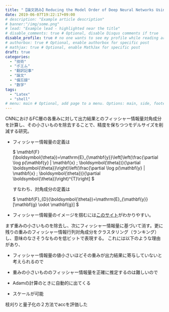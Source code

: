```yaml
---
title: "【論文読み】Reducing the Model Order of Deep Neural Networks Using Information Theory"
date: 2019-06-07T19:22:17+09:00
# description: "Example article description"
# banner:"/img/some.png"
# lead: "Example lead - highlighted near the title"
# disable_comments: true # Optional, disable Disqus comments if true
disable_profile: true # no one wants to see my profile while reading articles
# authorbox: true # Optional, enable authorbox for specific post
# mathjax: true # Optional, enable MathJax for specific post
draft: true
categories:
  - "技術"
  - "ポエム"
  - "翻訳記事"
  - "論文"
  - "備忘録"
  - "数学"
tags:
  - "Latex"
  - "shell"
# menu: main # Optional, add page to a menu. Options: main, side, footer
---
```


CNNにおけるFC層の各重みに対して出力結果とのフィッシャー情報量対角成分を計算し、その小さいものを除去することで、精度を保ちつつモデルサイズを削減する研究。

*	フィッシャー情報量の定義は

	$
	\mathbf{F}(\boldsymbol{\theta})=\mathrm{E}_{\mathbf{y}}\left[\left(\frac{\partial \log p(\mathbf{y} | \mathbf{x} ; \boldsymbol{\theta})}{\partial \boldsymbol{\theta}}\right)\left(\frac{\partial \log p(\mathbf{y} | \mathbf{x} ; \boldsymbol{\theta})}{\partial \boldsymbol{\theta}}\right)^{T}\right]
	$

	すなわち、対角成分の定義は

	$
	\mathbf{F}\_{D}(\boldsymbol{\theta})=\mathrm{E}\_{\mathbf{y}}[\mathbf{g} \odot \mathbf{g}]
	$

*	フィッシャー情報量のイメージを掴むには[このサイト](https://kriver-1.hatenablog.com/entry/2018/05/02/175855#431-%E3%83%95%E3%82%A3%E3%83%83%E3%82%B7%E3%83%A3%E3%83%BC%E6%83%85%E5%A0%B1%E9%87%8F)がわかりやすい。

まず重みの小さいものを除去し、次にフィッシャー情報量に基づいて消す。更に残りの重みのフィッシャー情報行列対角成分をクラスタリング（ランキング）し、意味のなさそうなものを低ビットで表現する。
これには以下のような理由があり、

*	フィッシャー情報量の値小さいほどその重みが出力結果に寄与していないと考えられるので
*	重みの小さいもののフィッシャー情報量を正確に推定するのは難しいので

*	Adamの計算のときに自動的に出てくる
*	スケールが可能

枝刈りと量子化の２方法でaccを評価した

